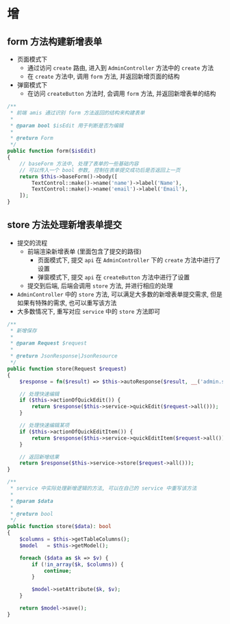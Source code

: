 # 增

## form 方法构建新增表单

- 页面模式下
    - 通过访问 `create` 路由, 进入到 `AdminController` 方法中的 `create` 方法
    - 在 `create` 方法中, 调用 `form` 方法, 并返回新增页面的结构
- 弹窗模式下
    - 在访问 `createButton` 方法时, 会调用 `form` 方法, 并返回新增表单的结构

```php
/**
 * 前端 amis 通过识别 form 方法返回的结构来构建表单
 * 
 * @param bool $isEdit 用于判断是否为编辑
 * 
 * @return Form
 */
public function form($isEdit)
{
    // baseForm 方法中, 处理了表单的一些基础内容
    // 可以传入一个 bool 参数, 控制在表单提交成功后是否返回上一页
    return $this->baseForm()->body([
        TextControl::make()->name('name')->label('Name'),
        TextControl::make()->name('email')->label('Email'),
    ]);
}
```



## store 方法处理新增表单提交

- 提交的流程
    - 前端渲染新增表单 (里面包含了提交的路径)
        - 页面模式下, 提交 `api` 在 `AdminController` 下的 `create` 方法中进行了设置
        - 弹窗模式下, 提交 `api` 在 `createButton` 方法中进行了设置
    - 提交到后端, 后端会调用 `store` 方法, 并进行相应的处理
- `AdminController` 中的 `store` 方法, 可以满足大多数的新增表单提交需求, 但是如果有特殊的需求, 也可以重写该方法
- 大多数情况下, 重写对应 `service` 中的 `store` 方法即可

```php
/**
 * 新增保存
 *
 * @param Request $request
 *
 * @return JsonResponse|JsonResource
 */
public function store(Request $request)
{
    $response = fn($result) => $this->autoResponse($result, __('admin.save'));

    // 处理快速编辑
    if ($this->actionOfQuickEdit()) {
        return $response($this->service->quickEdit($request->all()));
    }

    // 处理快速编辑某项
    if ($this->actionOfQuickEditItem()) {
        return $response($this->service->quickEditItem($request->all()));
    }

    // 返回新增结果
    return $response($this->service->store($request->all()));
}

/**
 * service 中实际处理新增逻辑的方法, 可以在自己的 service 中重写该方法
 *
 * @param $data
 *
 * @return bool
 */
public function store($data): bool
{
    $columns = $this->getTableColumns();
    $model   = $this->getModel();

    foreach ($data as $k => $v) {
        if (!in_array($k, $columns)) {
            continue;
        }

        $model->setAttribute($k, $v);
    }

    return $model->save();
}
```
